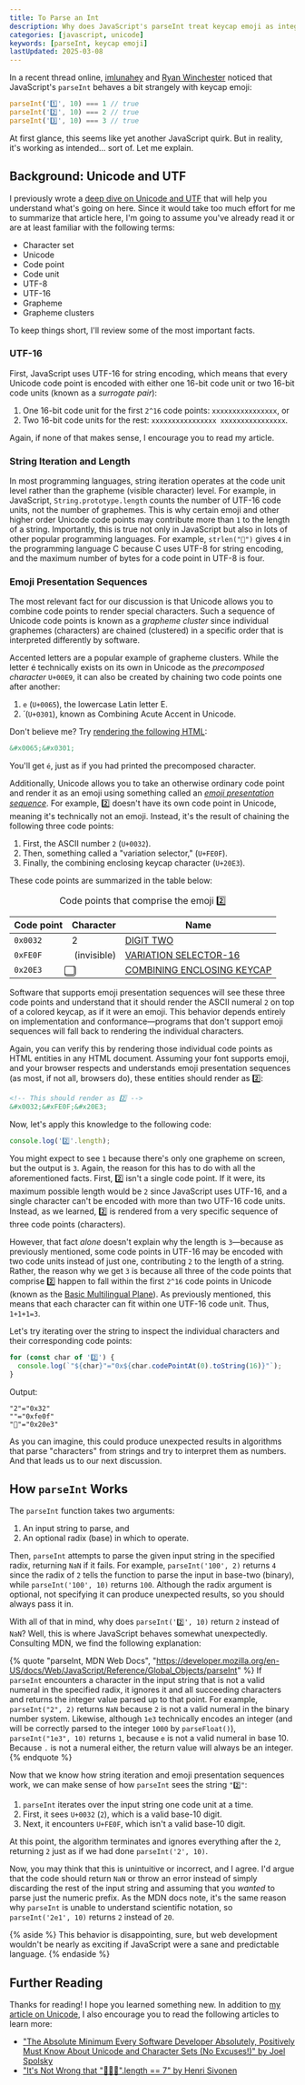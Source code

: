 ```yaml
---
title: To Parse an Int
description: Why does JavaScript's parseInt treat keycap emoji as integers? Is it a bug, a feature, or perhaps both?
categories: [javascript, unicode]
keywords: [parseInt, keycap emoji]
lastUpdated: 2025-03-08
---
```


In a recent thread online, [imlunahey](https://bsky.app/profile/imlunahey.com/post/3lin3nrlaw22q) and [Ryan Winchester](https://bsky.app/profile/winchester.dev/post/3lin4bcvtrs2j) noticed that JavaScript's `parseInt` behaves a bit strangely with keycap emoji:

```js
parseInt('1️⃣', 10) === 1 // true
parseInt('2️⃣', 10) === 2 // true
parseInt('3️⃣', 10) === 3 // true
```

At first glance, this seems like yet another JavaScript quirk. But in reality, it's working as intended... sort of. Let me explain.

## Background: Unicode and UTF

I previously wrote a [deep dive on Unicode and UTF](/blog/introduction-to-unicode/) that will help you understand what's going on here. Since it would take too much effort for me to summarize that article here, I'm going to assume you've already read it or are at least familiar with the following terms:

- Character set
- Unicode
- Code point
- Code unit
- UTF-8
- UTF-16
- Grapheme
- Grapheme clusters

To keep things short, I'll review some of the most important facts.

### UTF-16

First, JavaScript uses UTF-16 for string encoding, which means that every Unicode code point is encoded with either one 16-bit code unit or two 16-bit code units (known as a <dfn>surrogate pair</dfn>):

1. One 16-bit code unit for the first `2^16` code points: `xxxxxxxxxxxxxxxx`, or 
2. Two 16-bit code units for the rest: `xxxxxxxxxxxxxxxx xxxxxxxxxxxxxxxx`.

Again, if none of that makes sense, I encourage you to read my article.

### String Iteration and Length

In most programming languages, string iteration operates at the code unit level rather than the grapheme (visible character) level. For example, in JavaScript, `String.prototype.length` counts the number of UTF-16 code units, not the number of graphemes. This is why certain emoji and other higher order Unicode code points may contribute more than `1` to the length of a string. Importantly, this is true not only in JavaScript but also in lots of other popular programming languages. For example, `strlen("👋")` gives `4` in the programming language C because C uses UTF-8 for string encoding, and the maximum number of bytes for a code point in UTF-8 is four.

### Emoji Presentation Sequences

The most relevant fact for our discussion is that Unicode allows you to combine code points to render special characters. Such a sequence of Unicode code points is known as a <dfn>grapheme cluster</dfn> since individual graphemes (characters) are chained (clustered) in a specific order that is interpreted differently by software.

Accented letters are a popular example of grapheme clusters. While the letter é technically exists on its own in Unicode as the <dfn>precomposed character</dfn> `U+00E9`, it can also be created by chaining two code points one after another:

1. `e` (`U+0065`), the lowercase Latin letter E.
2. &#x301; (`U+0301`), known as Combining Acute Accent in Unicode.

Don't believe me? Try [rendering the following HTML](https://jsfiddle.net/gkdmyqhf/):

```html
&#x0065;&#x0301;
```

You'll get `é`, just as if you had printed the precomposed character.

Additionally, Unicode allows you to take an otherwise ordinary code point and render it as an emoji using something called an <dfn>[emoji presentation sequence](https://www.unicode.org/emoji/charts/emoji-variants.html)</dfn>. For example, 2️⃣ doesn't have its own code point in Unicode, meaning it's technically not an emoji. Instead, it's the result of chaining the following three code points:

1. First, the ASCII number `2` (`U+0032`).
2. Then, something called a "variation selector," (`U+FE0F`).
3. Finally, the combining enclosing keycap character (`U+20E3`).

These code points are summarized in the table below:

<div class="scroll-x" role="region" tabindex="0">
  <table>
    <caption>Code points that comprise the emoji 2️⃣</caption>
    <thead>
      <tr>
        <th scope="col" class="numeric">Code point</th>
        <th scope="col" class="numeric">Character</th>
        <th scope="col">Name</th>
      </tr>
    </thead>
    <tbody>
      <tr>
        <td class="numeric"><code>0x0032</code></td>
        <td class="numeric">2</td>
        <td><a href="https://www.unicode.org/charts/PDF/U0000.pdf">DIGIT TWO</a></td>
      </tr>
      <tr>
        <td class="numeric"><code>0xFE0F</code></td>
        <td class="numeric">&#xFE0F; (invisible)</td>
        <td><a href="https://www.unicode.org/charts/PDF/UFE00.pdf">VARIATION SELECTOR-16</a></td>
      </tr>
      <tr>
        <td class="numeric"><code>0x20E3</code></td>
        <td class="numeric">&#x20E3;</td>
        <td><a href="https://www.unicode.org/charts/PDF/U20D0.pdf">COMBINING ENCLOSING KEYCAP</a></td>
      </tr>
    </tbody>
  </table>
</div>

Software that supports emoji presentation sequences will see these three code points and understand that it should render the ASCII numeral `2` on top of a colored keycap, as if it were an emoji. This behavior depends entirely on implementation and conformance—programs that don't support emoji sequences will fall back to rendering the individual characters.

Again, you can verify this by rendering those individual code points as HTML entities in any HTML document. Assuming your font supports emoji, and your browser respects and understands emoji presentation sequences (as most, if not all, browsers do), these entities should render as 2️⃣:

```html
<!-- This should render as 2️⃣ -->
&#x0032;&#xFE0F;&#x20E3;
```

Now, let's apply this knowledge to the following code:

```js {data-file="test.js"}
console.log('2️⃣'.length);
```

You might expect to see `1` because there's only one grapheme on screen, but the output is `3`. Again, the reason for this has to do with all the aforementioned facts. First, 2️⃣ isn't a single code point. If it were, its maximum possible length would be `2` since JavaScript uses UTF-16, and a single character can't be encoded with more than two UTF-16 code units. Instead, as we learned, 2️⃣ is rendered from a very specific sequence of three code points (characters).

However, that fact _alone_ doesn't explain why the length is `3`—because as previously mentioned, some code points in UTF-16 may be encoded with two code units instead of just one, contributing `2` to the length of a string. Rather, the reason why we get `3` is because all three of the code points that comprise 2️⃣ happen to fall within the first `2^16` code points in Unicode (known as the [Basic Multilingual Plane](https://en.wikipedia.org/wiki/Plane_(Unicode)#Basic_Multilingual_Plane)). As previously mentioned, this means that each character can fit within one UTF-16 code unit. Thus, `1+1+1=3`.

Let's try iterating over the string to inspect the individual characters and their corresponding code points:

```js {data-copyable="true"}
for (const char of '2️⃣') {
  console.log(`"${char}"="0x${char.codePointAt(0).toString(16)}"`);
}
```

Output:

```
"2"="0x32"
"️"="0xfe0f"
"⃣"="0x20e3"
```

As you can imagine, this could produce unexpected results in algorithms that parse "characters" from strings and try to interpret them as numbers. And that leads us to our next discussion.

## How `parseInt` Works

The `parseInt` function takes two arguments:

1. An input string to parse, and
2. An optional radix (base) in which to operate.

Then, `parseInt` attempts to parse the given input string in the specified radix, returning `NaN` if it fails. For example, `parseInt('100', 2)` returns `4` since the radix of `2` tells the function to parse the input in base-two (binary), while `parseInt('100', 10)` returns `100`. Although the radix argument is optional, not specifying it can produce unexpected results, so you should always pass it in.

With all of that in mind, why does `parseInt('2️⃣', 10)` return `2` instead of `NaN`? Well, this is where JavaScript behaves somewhat unexpectedly. Consulting MDN, we find the following explanation:

{% quote "parseInt, MDN Web Docs", "https://developer.mozilla.org/en-US/docs/Web/JavaScript/Reference/Global_Objects/parseInt" %}
If `parseInt` encounters a character in the input string that is not a valid numeral in the specified radix, it ignores it and all succeeding characters and returns the integer value parsed up to that point. For example, `parseInt("2", 2)` returns `NaN` because `2` is not a valid numeral in the binary number system. Likewise, although `1e3` technically encodes an integer (and will be correctly parsed to the integer `1000` by `parseFloat()`), `parseInt("1e3", 10)` returns `1`, because `e` is not a valid numeral in base 10. Because `.` is not a numeral either, the return value will always be an integer.
{% endquote %}

Now that we know how string iteration and emoji presentation sequences work, we can make sense of how `parseInt` sees the string `"2️⃣"`:

1. `parseInt` iterates over the input string one code unit at a time.
2. First, it sees `U+0032` (`2`), which is a valid base-10 digit.
3. Next, it encounters `U+FE0F`, which isn't a valid base-10 digit.

At this point, the algorithm terminates and ignores everything after the `2`, returning `2` just as if we had done `parseInt('2', 10)`.

Now, you may think that this is unintuitive or incorrect, and I agree. I'd argue that the code should return `NaN` or throw an error instead of simply discarding the rest of the input string and assuming that you _wanted_ to parse just the numeric prefix. As the MDN docs note, it's the same reason why `parseInt` is unable to understand scientific notation, so `parseInt('2e1', 10)` returns `2` instead of `20`.

{% aside %}
This behavior is disappointing, sure, but web development wouldn't be nearly as exciting if JavaScript were a sane and predictable language.
{% endaside %}

## Further Reading

Thanks for reading! I hope you learned something new. In addition to [my article on Unicode](/blog/introduction-to-unicode/), I also encourage you to read the following articles to learn more:

- ["The Absolute Minimum Every Software Developer Absolutely, Positively Must Know About Unicode and Character Sets (No Excuses!)" by Joel Spolsky](https://www.joelonsoftware.com/2003/10/08/the-absolute-minimum-every-software-developer-absolutely-positively-must-know-about-unicode-and-character-sets-no-excuses/)
- ["It's Not Wrong that "🤦🏼‍♂️".length == 7" by Henri Sivonen](https://hsivonen.fi/string-length/)